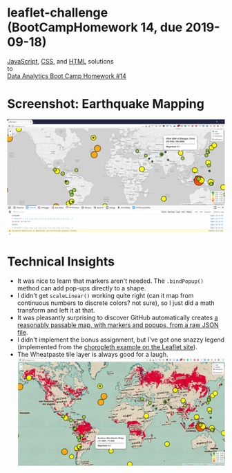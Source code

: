 # leaflet-challenge (BootCampHomework 14, due 2019-09-18)
[JavaScript](https://github.com/ekenigsberg/leaflet-challenge/blob/master/Leaflet-Step-1/static/js/logic.js), [CSS](https://github.com/ekenigsberg/leaflet-challenge/blob/master/Leaflet-Step-1/static/css/style.css), and [HTML](https://github.com/ekenigsberg/leaflet-challenge/blob/master/Leaflet-Step-1/index.html) solutions<br/>
to<br/>
[Data Analytics Boot Camp Homework #14](https://github.com/the-Coding-Boot-Camp-at-UT/UTAMCB201904DATA3/blob/master/17-Mapping-Web/Homework/Instructions/README.md)

# Screenshot: Earthquake Mapping
![Screenshot](https://github.com/ekenigsberg/leaflet-challenge/blob/master/Leaflet-Step-1/Images/screenshot1.png)

# Technical Insights
* It was nice to learn that markers aren't needed. The `.bindPopup()` method can add pop-ups directly to a shape.
* I didn't get `scaleLinear()` working quite right (can it map from continuous numbers to discrete colors? not sure), so I just did a math transform and left it at that.
* It was pleasantly surprising to discover GitHub automatically creates [a reasonably passable map, with markers and popups, from a raw JSON file](https://github.com/ekenigsberg/leaflet-challenge/blob/master/Leaflet-Step-1/static/js/quakes.json).
* I didn't implement the bonus assignment, but I've got one snazzy legend (implemented from the [choropleth example on the Leaflet site](https://leafletjs.com/examples/choropleth/#custom-legend-control)).
* The Wheatpaste tile layer is always good for a laugh.<br/>
![Wheatpaste Screenshot](https://github.com/ekenigsberg/leaflet-challenge/blob/master/Leaflet-Step-1/Images/screenshot2.png)
